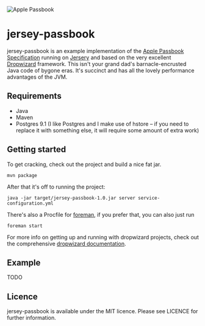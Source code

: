 ![Apple Passbook](http://images.apple.com/ios/whats-new/images/title_passbook.png)

# jersey-passbook

jersey-passbook is an example implementation of the [Apple Passbook Specification](https://developer.apple.com/library/prerelease/ios/#documentation/PassKit/Reference/PassKit_WebService/WebService.html "Apple Passbook Specification") running on [Jersery](http://jersey.java.net/ "Jersery") and based on the very excellent [Dropwizard](http://dropwizard.codahale.com/ "Dropwizard") framework. This isn't your grand dad's barnacle-encrusted Java code of bygone eras. It's succinct and has all the lovely performance advantages of the JVM.

## Requirements

- Java
- Maven
- Postgres 9.1 (I like Postgres and I make use of hstore – if you need to replace it with something else, it will require some amount of extra work)

## Getting started

To get cracking, check out the project and build a nice fat jar.

```
mvn package
```

After that it's off to running the project:

```
java -jar target/jersey-passbook-1.0.jar server service-configuration.yml
```

There's also a Procfile for [foreman](https://github.com/ddollar/foreman "foreman"), if you prefer that, you can also just run

```
foreman start
```

For more info on getting up and running with dropwizard projects, check out the comprehensive [dropwizard documentation](http://dropwizard.codahale.com/getting-started/ "dropwizard documentation").

## Example

TODO

## Licence

jersey-passbook is available under the MIT licence. Please see LICENCE for further information.


